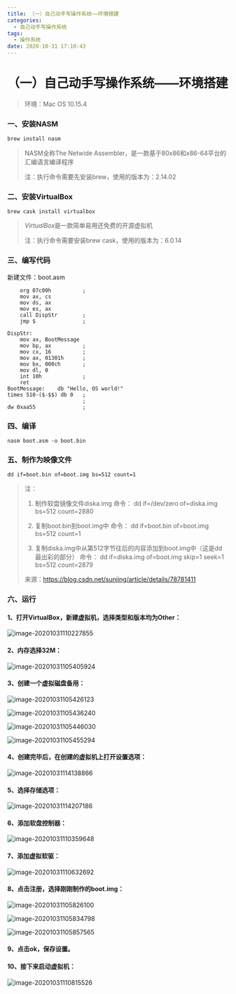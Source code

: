 ```yaml
---
title: （一）自己动手写操作系统——环境搭建
categories:
  - 自己动手写操作系统
tags:
  - 操作系统
date: 2020-10-31 17:10:43
---
```


# （一）自己动手写操作系统——环境搭建



> 环境：Mac OS 10.15.4



### 一、安装NASM

```bash
brew install nasm
```

> NASM全称The Netwide Assembler，是一款基于80x86和x86-64平台的汇编语言编译程序
>
> 注：执行命令需要先安装brew，使用的版本为：2.14.02

<!-- more -->

### 二、安装VirtualBox

```shell
brew cask install virtualbox
```

> *VirtualBox*是一款简单易用还免费的开源虚拟机
>
> 注：执行命令需要安装brew cask，使用的版本为：6.0.14

### 三、编写代码

新建文件：boot.asm

```assembly
    org 07c00h          ;
    mov ax, cs
    mov ds, ax
    mov es, ax
    call DispStr        ;
    jmp $               ;

DispStr:
    mov ax, BootMessage
    mov bp, ax          ;
    mov cx, 16          ;
    mov ax, 01301h      ;
    mov bx, 000ch       ;
    mov dl, 0
    int 10h             ;
    ret
BootMessage:    db "Hello, OS world!"
times 510-($-$$) db 0   ;
                        ;
dw 0xaa55               ;
```

### 四、编译

```shell
nasm boot.asm -o boot.bin
```

### 五、制作为映像文件

```shell
dd if=boot.bin of=boot.img bs=512 count=1
```

>注：
>
>1. 制作软盘镜像文件diska.img
>  命令： dd if=/dev/zero of=diska.img bs=512 count=2880
>
>2. 复制boot.bin到boot.img中
>  命令： dd if=boot.bin of=boot.img bs=512 count=1
>
>3. 复制diska.img中从第512字节往后的内容添加到boot.img中（这是dd最出彩的部分）
>命令： dd if=diska.img of=boot.img skip=1 seek=1 bs=512 count=2879
>
>来源：https://blog.csdn.net/sunjing/article/details/78781411

### 六、运行

#### 1、打开VirtualBox，新建虚拟机，选择类型和版本均为Other：

![image-20201031110227855](/uploads/image-20201031110227855.png)

#### 2、内存选择32M：

![image-20201031105405924](/uploads/image-20201031105405924.png)

#### 3、创建一个虚拟磁盘备用：

![image-20201031105426123](/uploads/image-20201031105426123.png)

![image-20201031105436240](/uploads/image-20201031105436240.png)

![image-20201031105446030](/uploads/image-20201031105446030.png)

![image-20201031105455294](/uploads/image-20201031105455294.png)

#### 4、创建完毕后，在创建的虚拟机上打开设置选项：

![image-20201031114138866](/uploads/image-20201031114138866.png)

#### 5、选择存储选项：

![image-20201031114207186](/uploads/image-20201031114207186.png)

#### 6、添加软盘控制器：

![image-20201031110359648](/uploads/image-20201031110359648.png)

#### 7、添加虚拟软驱：

![image-20201031110632692](/uploads/image-20201031110632692.png)

#### 8、点击注册，选择刚刚制作的boot.img：

![image-20201031105826100](/uploads/image-20201031105826100.png)

![image-20201031105834798](/uploads/image-20201031105834798.png)

![image-20201031105857565](/uploads/image-20201031105857565.png)

#### 9、点击ok，保存设置。

#### 10、接下来启动虚拟机：

![image-20201031110815526](/uploads/image-20201031110815526.png)